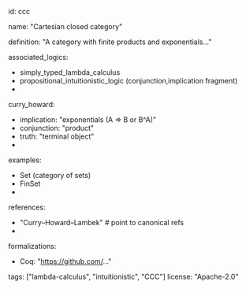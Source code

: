id: ccc

name: "Cartesian closed category"

definition: "A category with finite products and exponentials..."

associated_logics:
  * simply_typed_lambda_calculus
  * propositional_intuitionistic_logic (conjunction,implication fragment)
  * 
curry_howard:
 * implication: "exponentials (A ⇒ B or B^A)"
 * conjunction: "product"
 * truth: "terminal object"
 * 
examples:
  - Set (category of sets)
  - FinSet
  - 
references:
  - "Curry–Howard–Lambek"  # point to canonical refs
  - 
formalizations:
  - Coq: "https://github.com/..."

    
tags: ["lambda-calculus", "intuitionistic", "CCC"]
license: "Apache-2.0"
